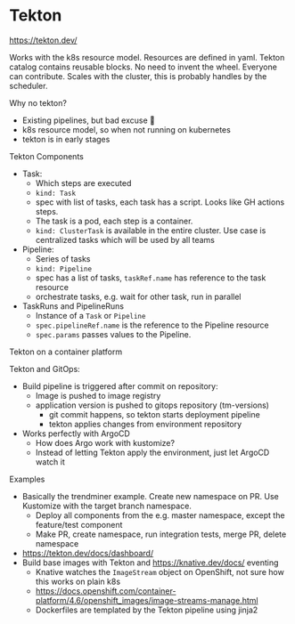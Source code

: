 # Tekton

https://tekton.dev/

Works with the k8s resource model.
Resources are defined in yaml. Tekton catalog contains
reusable blocks. No need to invent the wheel. Everyone can contribute.
Scales with the cluster, this is probably handles by the scheduler.

Why no tekton?

- Existing pipelines, but bad excuse :shrug:
- k8s resource model, so when not running on kubernetes
- tekton is in early stages

Tekton Components

- Task:
  - Which steps are executed
  - `kind: Task`
  - spec with list of tasks, each task has a script. Looks like GH actions steps.
  - The task is a pod, each step is a container.
  - `kind: ClusterTask` is available in the entire cluster. Use case is centralized tasks which will be used by all teams
- Pipeline:
  - Series of tasks
  - `kind: Pipeline`
  - spec has a list of tasks, `taskRef.name` has reference to the task resource
  - orchestrate tasks, e.g. wait for other task, run in parallel
- TaskRuns and PipelineRuns
  - Instance of a `Task` or `Pipeline`
  - `spec.pipelineRef.name` is the reference to the Pipeline resource
  - `spec.params` passes values to the Pipeline.

Tekton on a container platform

Tekton and GitOps:
- Build pipeline is triggered after commit on repository:
    - Image is pushed to image registry
    - application version is pushed to gitops repository (tm-versions)
      - git commit happens, so tekton starts deployment pipeline
      - tekton applies changes from environment repository
- Works perfectly with ArgoCD
  - How does Argo work with kustomize?
  - Instead of letting Tekton apply the environment, just let ArgoCD watch it

Examples
- Basically the trendminer example. Create new namespace on PR. Use Kustomize with the target branch namespace.
  - Deploy all components from the e.g. master namespace, except the feature/test component
  - Make PR, create namespace, run integration tests, merge PR, delete namespace
- https://tekton.dev/docs/dashboard/
- Build base images with Tekton and https://knative.dev/docs/ eventing
  - Knative watches the `ImageStream` object on OpenShift, not sure how this works on plain k8s
  - https://docs.openshift.com/container-platform/4.6/openshift_images/image-streams-manage.html
  - Dockerfiles are templated by the Tekton pipeline using jinja2